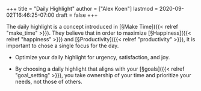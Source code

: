 +++
title = "Daily Highlight"
author = ["Alex Koen"]
lastmod = 2020-09-02T16:46:25-07:00
draft = false
+++

The daily highlight is a concept introduced in [§Make Time]({{< relref "make_time" >}}). They believe that in order to maximize [§Happiness]({{< relref "happiness" >}}) and [§Productivity]({{< relref "productivity" >}}), it is important to chose a single focus for the day.

-   Optimize your daily highlight for urgency, satisfaction, and joy.

-   By choosing a daily highlight that aligns with your [§goals]({{< relref "goal_setting" >}}), you take ownership of your time and prioritize your needs, not those of others.

